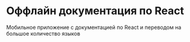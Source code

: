 # Оффлайн документация по React
Мобильное приложение с документацией по React и переводом на большое количество языков
